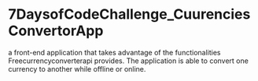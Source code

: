 # 7DaysofCodeChallenge_CuurenciesConvertorApp
a front-end application that takes advantage of the functionalities Freecurrencyconverterapi provides. The application is able to convert one currency to another while offline or online.
